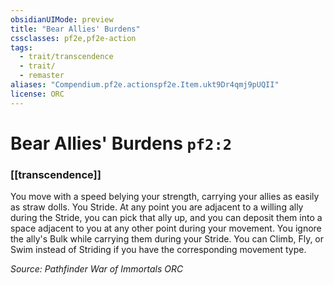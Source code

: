 ```yaml
---
obsidianUIMode: preview
title: "Bear Allies' Burdens"
cssclasses: pf2e,pf2e-action
tags:
  - trait/transcendence
  - trait/
  - remaster
aliases: "Compendium.pf2e.actionspf2e.Item.ukt9Dr4qmj9pUQII"
license: ORC
---
```

# Bear Allies' Burdens `pf2:2`

### [[transcendence]]






You move with a speed belying your strength, carrying your allies as easily as straw dolls. You Stride. At any point you are adjacent to a willing ally during the Stride, you can pick that ally up, and you can deposit them into a space adjacent to you at any other point during your movement. You ignore the ally's Bulk while carrying them during your Stride. You can Climb, Fly, or Swim instead of Striding if you have the corresponding movement type.

*Source: Pathfinder War of Immortals*
*ORC*